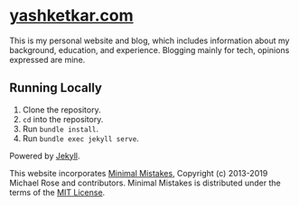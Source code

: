 # [yashketkar.com](https://yashketkar.com)

This is my personal website and blog, which includes information about my background, education, and experience.
Blogging mainly for tech, opinions expressed are mine.

## Running Locally

1. Clone the repository.
2. `cd` into the repository.
3. Run `bundle install`.
4. Run `bundle exec jekyll serve`.

Powered by [Jekyll](http://jekyllrb.com).

This website incorporates [Minimal Mistakes](https://github.com/mmistakes/minimal-mistakes),
Copyright (c) 2013-2019 Michael Rose and contributors.
Minimal Mistakes is distributed under the terms of the [MIT License](https://github.com/mmistakes/minimal-mistakes/blob/master/LICENSE.txt).
